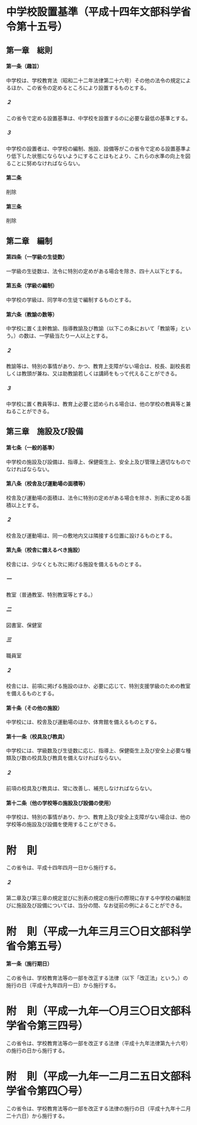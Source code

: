 # 中学校設置基準（平成十四年文部科学省令第十五号）
## 第一章　総則
#### 第一条（趣旨）
中学校は、学校教育法（昭和二十二年法律第二十六号）その他の法令の規定によるほか、この省令の定めるところにより設置するものとする。
##### ２
この省令で定める設置基準は、中学校を設置するのに必要な最低の基準とする。
##### ３
中学校の設置者は、中学校の編制、施設、設備等がこの省令で定める設置基準より低下した状態にならないようにすることはもとより、これらの水準の向上を図ることに努めなければならない。
#### 第二条
削除
#### 第三条
削除
## 第二章　編制
#### 第四条（一学級の生徒数）
一学級の生徒数は、法令に特別の定めがある場合を除き、四十人以下とする。
#### 第五条（学級の編制）
中学校の学級は、同学年の生徒で編制するものとする。
#### 第六条（教諭の数等）
中学校に置く主幹教諭、指導教諭及び教諭（以下この条において「教諭等」という。）の数は、一学級当たり一人以上とする。
##### ２
教諭等は、特別の事情があり、かつ、教育上支障がない場合は、校長、副校長若しくは教頭が兼ね、又は助教諭若しくは講師をもって代えることができる。
##### ３
中学校に置く教員等は、教育上必要と認められる場合は、他の学校の教員等と兼ねることができる。
## 第三章　施設及び設備
#### 第七条（一般的基準）
中学校の施設及び設備は、指導上、保健衛生上、安全上及び管理上適切なものでなければならない。
#### 第八条（校舎及び運動場の面積等）
校舎及び運動場の面積は、法令に特別の定めがある場合を除き、別表に定める面積以上とする。
##### ２
校舎及び運動場は、同一の敷地内又は隣接する位置に設けるものとする。
#### 第九条（校舎に備えるべき施設）
校舎には、少なくとも次に掲げる施設を備えるものとする。
##### 一
教室（普通教室、特別教室等とする。）
##### 二
図書室、保健室
##### 三
職員室
##### ２
校舎には、前項に掲げる施設のほか、必要に応じて、特別支援学級のための教室を備えるものとする。
#### 第十条（その他の施設）
中学校には、校舎及び運動場のほか、体育館を備えるものとする。
#### 第十一条（校具及び教具）
中学校には、学級数及び生徒数に応じ、指導上、保健衛生上及び安全上必要な種類及び数の校具及び教具を備えなければならない。
##### ２
前項の校具及び教具は、常に改善し、補充しなければならない。
#### 第十二条（他の学校等の施設及び設備の使用）
中学校は、特別の事情があり、かつ、教育上及び安全上支障がない場合は、他の学校等の施設及び設備を使用することができる。
# 附　則
この省令は、平成十四年四月一日から施行する。
##### ２
第二章及び第三章の規定並びに別表の規定の施行の際現に存する中学校の編制並びに施設及び設備については、当分の間、なお従前の例によることができる。
# 附　則（平成一九年三月三〇日文部科学省令第五号）
#### 第一条（施行期日）
この省令は、学校教育法等の一部を改正する法律（以下「改正法」という。）の施行の日（平成十九年四月一日）から施行する。
# 附　則（平成一九年一〇月三〇日文部科学省令第三四号）
この省令は、学校教育法等の一部を改正する法律（平成十九年法律第九十六号）の施行の日から施行する。
# 附　則（平成一九年一二月二五日文部科学省令第四〇号）
この省令は、学校教育法等の一部を改正する法律の施行の日（平成十九年十二月二十六日）から施行する。
